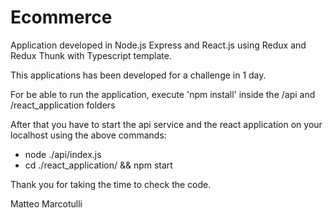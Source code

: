 # Ecommerce

Application developed in Node.js Express and React.js using Redux and Redux Thunk with Typescript template.

This applications has been developed for a challenge in 1 day.

For be able to run the application, execute 'npm install' inside the /api and /react_application folders

After that you have to start the api service and the react application on your localhost using the above commands:
  - node ./api/index.js
  - cd ./react_application/ && npm start

Thank you for taking the time to check the code.

Matteo Marcotulli
